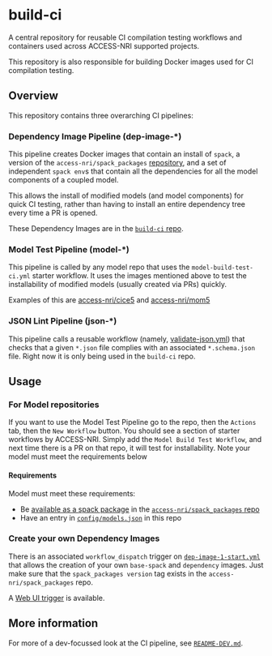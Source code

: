 # build-ci

A central repository for reusable CI compilation testing workflows and containers used across ACCESS-NRI supported projects.

This repository is also responsible for building Docker images used for CI compilation testing.

## Overview

This repository contains three overarching CI pipelines:

### Dependency Image Pipeline (dep-image-*)

This pipeline creates Docker images that contain an install of `spack`, a version of the `access-nri/spack_packages` [repository](https://github.com/ACCESS-NRI/spack_packages), and a set of independent `spack env`s that contain all the dependencies for all the model components of a coupled model.

This allows the install of modified models (and model components) for quick CI testing, rather than having to install an entire dependency tree every time a PR is opened.

These Dependency Images are in the [`build-ci` repo](https://github.com/orgs/ACCESS-NRI/packages?tab=packages&q=build-).

### Model Test Pipeline (model-*)

This pipeline is called by any model repo that uses the `model-build-test-ci.yml` starter workflow. It uses the images mentioned above to test the installability of modified models (usually created via PRs) quickly.

Examples of this are [access-nri/cice5](https://github.com/ACCESS-NRI/cice5/blob/master/.github/workflows/model-build-test-ci.yml) and [access-nri/mom5](https://github.com/ACCESS-NRI/MOM5/blob/master/.github/workflows/model-build-test-ci.yml)

### JSON Lint Pipeline (json-*)

This pipeline calls a reusable workflow (namely, [validate-json.yml](https://github.com/ACCESS-NRI/actions/blob/main/.github/workflows/validate-json.yml)) that checks that a given `*.json` file complies with an associated `*.schema.json` file. Right now it is only being used in the `build-ci` repo.

## Usage

### For Model repositories

If you want to use the Model Test Pipeline go to the repo, then the `Actions` tab, then the `New Workflow` button. You should see a section of starter workflows by ACCESS-NRI. Simply add the `Model Build Test Workflow`, and next time there is a PR on that repo, it will test for installability. Note your model must meet the requirements below

#### Requirements

Model must meet these requirements:

- Be [available as a spack package](https://github.com/ACCESS-NRI/spack_packages/tree/main/packages) in the [`access-nri/spack_packages` repo](https://github.com/ACCESS-NRI/spack_packages)
- Have an entry in [`config/models.json`](https://github.com/ACCESS-NRI/build-ci/blob/main/config/models.json) in this repo

### Create your own Dependency Images

There is an associated `workflow_dispatch` trigger on [`dep-image-1-start.yml`](https://github.com/ACCESS-NRI/build-ci/blob/main/.github/workflows/dep-image-1-start.yml) that allows the creation of your own `base-spack` and `dependency` images. Just make sure that the `spack_packages version` tag exists in the `access-nri/spack_packages` repo.

A [Web UI trigger](https://github.com/ACCESS-NRI/build-ci/actions/workflows/build-and-push-image-build.yml) is available.

## More information

For more of a dev-focussed look at the CI pipeline, see [`README-DEV.md`](https://github.com/ACCESS-NRI/build-ci/blob/main/README-DEV.md).
